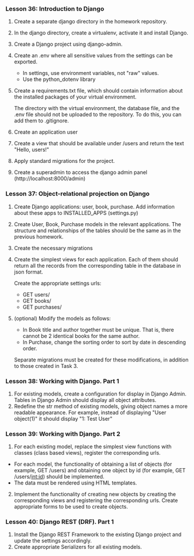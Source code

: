 ### Lesson 36: Introduction to Django

1. Create a separate django directory in the homework repository.
2. In the django directory, create a virtualenv, activate it and install Django.
3. Create a Django project using django-admin.
4. Create an .env where all sensitive values from the settings can be exported.
   - In settings, use environment variables, not "raw" values.
   - Use the python_dotenv library
5. Create a requirements.txt file, which should contain information about the installed packages of your virtual environment.

    The directory with the virtual environment, the database file, and the .env file should not be uploaded to the repository. To do this, you can add them to .gitignore.
6. Create an application user
7. Create a view that should be available under /users and return the text "Hello, users!"
8. Apply standard migrations for the project.
9. Create a superadmin to access the django admin panel (http://localhost:8000/admin)

### Lesson 37: Object-relational projection on Django

1. Create Django applications: user, book, purchase. Add information about these apps to INSTALLED_APPS (settings.py)
2. Create User, Book, Purchase models in the relevant applications. The structure and relationships of the tables should be the same as in the previous homework.
3. Create the necessary migrations
4. Create the simplest views for each application. Each of them should return all the records from the corresponding table in the database in json format.
 
    Create the appropriate settings urls:
   - GET users/
   - GET books/
   - GET purchases/

5. (optional) Modify the models as follows:
   - In Book title and author together must be unique. That is, there cannot be 2 identical books for the same author.
   - In Purchase, change the sorting order to sort by date in descending order.

    Separate migrations must be created for these modifications, in addition to those created in Task 3.

### Lesson 38: Working with Django. Part 1

1. For existing models, create a configuration for display in Django Admin. Tables in Django Admin should display all object attributes.
2. Redefine the str method of existing models, giving object names a more readable appearance. For example, instead of displaying "User object(1)" it should display "1: Test User"

### Lesson 39: Working with Django. Part 2

1. For each existing model, replace the simplest view functions with classes (class based views), register the corresponding urls.
- For each model, the functionality of obtaining a list of objects (for example, GET /users) and obtaining one object by id (for example, GET /users/<int:id>) should be implemented.
- The data must be rendered using HTML templates.
2. Implement the functionality of creating new objects by creating the corresponding views and registering the corresponding urls.
Create appropriate forms to be used to create objects.

### Lesson 40: Django REST (DRF). Part 1

1. Install the Django REST Framework to the existing Django project and update the settings accordingly.
2. Create appropriate Serializers for all existing models.
